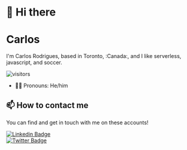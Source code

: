 <!--
**carlosbr86/carlosbr86** is a ✨ _special_ ✨ repository because its `README.md` (this file) appears on your GitHub profile.

Here are some ideas to get you started:

- 🔭 I’m currently working on ...
- 🌱 I’m currently learning ...
- 👯 I’m looking to collaborate on ...
- 🤔 I’m looking for help with ...
- 💬 Ask me about ...
- 📫 How to reach me: ...
- 😄 Pronouns: ...
- ⚡ Fun fact: ...
-->


# 👋 Hi there
# Carlos

I'm Carlos Rodrigues, based in Toronto, :Canada:, and I like serverless, javascript, and soccer.

![visitors](https://visitor-badge.laobi.icu/badge?page_id=carlosbr86.visitor-badge)

- 🙋‍♂️ Pronouns: He/him
<!--
![GitHub Stats](https://github-readme-stats.vercel.app/api?username=carlosbr86&show_icons=true)
-->
## 📫 How to contact me

You can find and get in touch with me on these accounts!

[![Linkedin Badge](https://img.shields.io/badge/CarlosRodrigues-follow%20on%20linkedin-blue?style=for-the-badge&logo=linkedin)](https://www.linkedin.com/in/carlosebrodrigues/)  
[![Twitter Badge](https://img.shields.io/badge/CarlosRodrigues-follow%20on%20twitter-blue?style=for-the-badge&logo=twitter)](https://twitter.com/carlosbr86)

